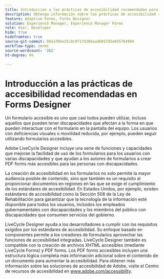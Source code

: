```yaml
---
title: Introducción a las prácticas de accesibilidad recomendadas para crear formularios en Forms Designer
description: Obtenga información sobre las prácticas de accesibilidad recomendadas para utilizar Forms Designer
feature: Adaptive Forms, Forms Designer
solution: Experience Manager, Experience Manager Forms
role: User, Developer
hide: true
hidefromtoc: true
source-git-commit: 082a705e25c8c9f17428daadb017d5ab55784994
workflow-type: tm+mt
source-wordcount: '262'
ht-degree: 0%

---
```


# Introducción a las prácticas de accesibilidad recomendadas en Forms Designer

Un formulario accesible es uno que casi todos pueden utilizar, incluso aquellos que pueden tener discapacidades que afectan a la forma en que pueden interactuar con el formulario en la pantalla del equipo. Los usuarios con deficiencias visuales o movilidad reducida, por ejemplo, pueden seguir utilizando formularios accesibles.

Adobe LiveCycle Designer incluye una serie de funciones y capacidades que mejoran la facilidad de uso de los formularios para los usuarios con varias discapacidades y que ayudan a los autores de formularios a crear PDF forms más accesibles para las personas con discapacidades.

La creación de accesibilidad en los formularios no solo permite la mayor audiencia posible de contenido, sino que también es un requisito al proporcionar documentos en regiones en las que se exige el cumplimiento de los estándares de accesibilidad. En Estados Unidos, por ejemplo, existen estándares de accesibilidad como la Sección 508 de la Ley de Rehabilitación para garantizar que la tecnología de la información esté disponible para todos los usuarios, incluidos los empleados gubernamentales con discapacidades y los miembros del público con discapacidades que consumen servicios del gobierno.

LiveCycle Designer ayuda a los desarrolladores a cumplir con los requisitos exigidos por los estándares de accesibilidad. Su enfoque basado en componentes permite a los creadores de formularios aprovechar las funciones de accesibilidad integradas. LiveCycle Designer también es compatible con la creación de archivos XHTML accesibles (mediante LiveCycle Forms) y PDF forms. Los PDF forms accesibles incluyen una estructura lógica completa más información adicional sobre el contenido de un documento para aumentar la accesibilidad.
Para obtener más información sobre las soluciones de accesibilidad de Adobe, visite el Centro de recursos de accesibilidad en www.adobe.com/accessibility.
